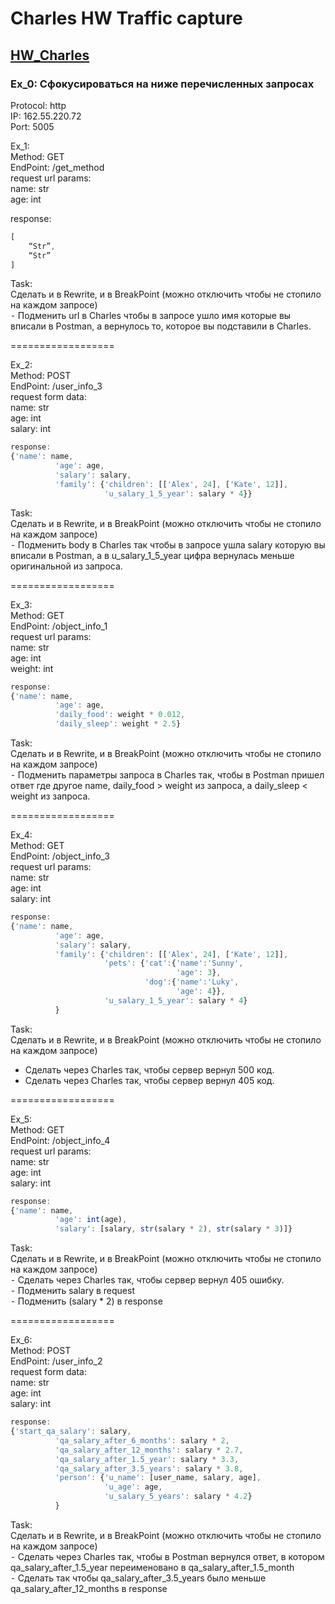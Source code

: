 # Charles HW Traffic capture

## [HW_Charles](https://github.com/Pavlik1100/Charles/blob/main/HW_Charles.chls)

### Ex_0: Сфокусироваться на ниже перечисленных запросах
  
Protocol: http  
IP: 162.55.220.72  
Port: 5005  
  
Ex_1:   
Method: GET  
EndPoint: /get_method  
request url params:   
 name: str  
 age: int  
  
response:   
```js
[  
    “Str”,  
    “Str”  
]  
```

Task:  
Сделать и в Rewrite, и в BreakPoint (можно отключить чтобы не стопило на каждом запросе)  
   ⁃ Подменить url в Charles чтобы в запросе ушло имя которые вы вписали в Postman, а вернулось то, которое вы подставили в Charles.  
  
==================  
  
Ex_2:  
Method: POST  
EndPoint: /user_info_3  
request form data:   
 name: str  
 age: int  
 salary: int  
```js  
response: 
{'name': name,
          'age': age,
          'salary': salary,
          'family': {'children': [['Alex', 24], ['Kate', 12]],
                     'u_salary_1_5_year': salary * 4}}
```
Task:  
Сделать и в Rewrite, и в BreakPoint (можно отключить чтобы не стопило на каждом запросе)  
   ⁃ Подменить body в Charles так чтобы в запросе ушла salary которую вы вписали в Postman, а в u_salary_1_5_year цифра вернулась меньше оригинальной из запроса.  
   
==================  
  
Ex_3:  
Method: GET  
EndPoint: /object_info_1  
request url params:   
 name: str  
 age: int  
 weight: int  
```js  
response: 
{'name': name,
          'age': age,
          'daily_food': weight * 0.012,
          'daily_sleep': weight * 2.5}
```
Task:  
Сделать и в Rewrite, и в BreakPoint (можно отключить чтобы не стопило на каждом запросе)  
   ⁃ Подменить параметры запроса в Charles так, чтобы в Postman пришел ответ где другое name, daily_food > weight из запроса, а daily_sleep < weight из запроса.  
  
==================  

Ex_4:  
Method: GET  
EndPoint: /object_info_3  
request url params:   
 name: str  
 age: int  
 salary: int  
```js  
response: 
{'name': name,
          'age': age,
          'salary': salary,
          'family': {'children': [['Alex', 24], ['Kate', 12]],
                     'pets': {'cat':{'name':'Sunny',
                                     'age': 3},
                              'dog':{'name':'Luky',
                                     'age': 4}},
                     'u_salary_1_5_year': salary * 4}
          }
```
Task:  
Сделать и в Rewrite, и в BreakPoint (можно отключить чтобы не стопило на каждом запросе)
   - Сделать через Charles так, чтобы сервер вернул 500 код.  
   - Сделать через Charles так, чтобы сервер вернул 405 код.  
  
==================  
  
Ex_5:  
Method: GET  
EndPoint: /object_info_4  
request url params:   
 name: str  
 age: int  
 salary: int  
```js  
response: 
{'name': name,
          'age': int(age),
          'salary': [salary, str(salary * 2), str(salary * 3)]}
```

Task:  
Сделать и в Rewrite, и в BreakPoint (можно отключить чтобы не стопило на каждом запросе)  
   ⁃ Сделать через Charles так, чтобы сервер вернул 405 ошибку.  
   ⁃ Подменить salary в request  
   ⁃ Подменить (salary * 2) в response  
  
==================  
  
Ex_6:  
Method: POST  
EndPoint: /user_info_2  
request form data:   
 name: str  
 age: int  
 salary: int  
```js
response: 
{'start_qa_salary': salary,
          'qa_salary_after_6_months': salary * 2,
          'qa_salary_after_12_months': salary * 2.7,
          'qa_salary_after_1.5_year': salary * 3.3,
          'qa_salary_after_3.5_years': salary * 3.8,
          'person': {'u_name': [user_name, salary, age],
                     'u_age': age,
                     'u_salary_5_years': salary * 4.2}
          }
```
  
Task:  
Сделать и в Rewrite, и в BreakPoint (можно отключить чтобы не стопило на каждом запросе)  
   ⁃ Сделать через Charles так, чтобы в Postman вернулся ответ, в котором qa_salary_after_1.5_year переименовано в qa_salary_after_1.5_month  
   ⁃ Сделать так чтобы qa_salary_after_3.5_years было меньше qa_salary_after_12_months в response  
